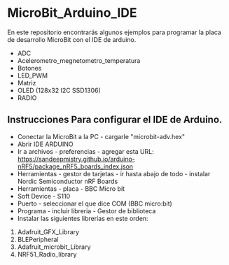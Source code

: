 # MicroBit_Arduino_IDE

En este repositorio encontrarás algunos ejemplos para programar la placa de desarrollo MicroBit con el IDE de arduino.

* ADC
* Acelerometro_megnetometro_temperatura
* Botones
* LED_PWM
* Matriz
* OLED (128x32 I2C SSD1306)
* RADIO

## Instrucciones Para configurar el IDE de Arduino.

*	Conectar la MicroBit a la PC - cargarle "microbit-adv.hex"
*	Abrir IDE ARDUINO
*	Ir a archivos - preferencias - agregar esta URL:
https://sandeepmistry.github.io/arduino-nRF5/package_nRF5_boards_index.json
*	Herramientas - gestor de tarjetas - ir hasta abajo de todo - instalar Nordic Semiconductor nRF Boards
*	Herramientas - placa - BBC Micro bit
*	Soft Device - S110
*	Puerto - seleccionar el que dice COM (BBC micro:bit)
*	Programa - incluir libreria - Gestor de biblioteca
*	Instalar las siguientes librerias en este orden:
1) Adafruit_GFX_Library
2) BLEPeripheral
3) Adafruit_microbit_Library
4) NRF51_Radio_library
